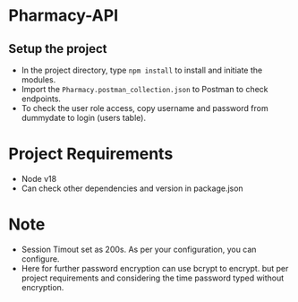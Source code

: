 # Pharmacy-API

## Setup the project
* In the project directory, type `npm install` to install and initiate the modules.
* Import the `Pharmacy.postman_collection.json` to Postman to check endpoints.
* To check the user role access, copy username and password from dummydate to login (users table).

# Project Requirements
* Node v18
* Can check other dependencies and version in package.json

# Note
* Session Timout set as 200s. As per your configuration, you can configure.
* Here for further password encryption can use bcrypt to encrypt. but per project requirements and considering the time password typed without encryption.
